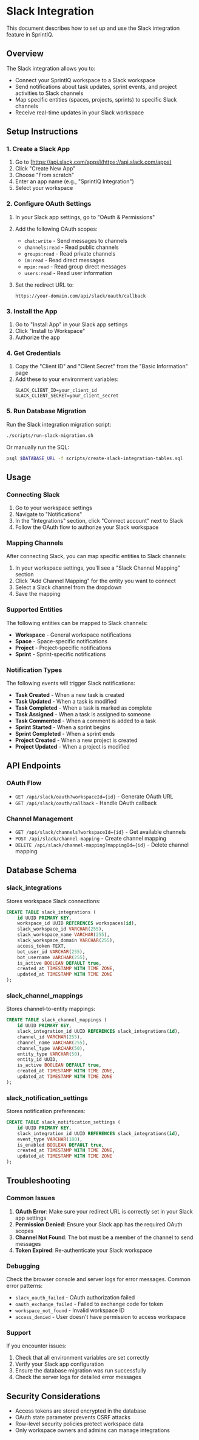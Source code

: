 # Slack Integration

This document describes how to set up and use the Slack integration feature in SprintIQ.

## Overview

The Slack integration allows you to:

- Connect your SprintIQ workspace to a Slack workspace
- Send notifications about task updates, sprint events, and project activities to Slack channels
- Map specific entities (spaces, projects, sprints) to specific Slack channels
- Receive real-time updates in your Slack workspace

## Setup Instructions

### 1. Create a Slack App

1. Go to [https://api.slack.com/apps](https://api.slack.com/apps)
2. Click "Create New App"
3. Choose "From scratch"
4. Enter an app name (e.g., "SprintIQ Integration")
5. Select your workspace

### 2. Configure OAuth Settings

1. In your Slack app settings, go to "OAuth & Permissions"
2. Add the following OAuth scopes:

   - `chat:write` - Send messages to channels
   - `channels:read` - Read public channels
   - `groups:read` - Read private channels
   - `im:read` - Read direct messages
   - `mpim:read` - Read group direct messages
   - `users:read` - Read user information

3. Set the redirect URL to:
   ```
   https://your-domain.com/api/slack/oauth/callback
   ```

### 3. Install the App

1. Go to "Install App" in your Slack app settings
2. Click "Install to Workspace"
3. Authorize the app

### 4. Get Credentials

1. Copy the "Client ID" and "Client Secret" from the "Basic Information" page
2. Add these to your environment variables:
   ```
   SLACK_CLIENT_ID=your_client_id
   SLACK_CLIENT_SECRET=your_client_secret
   ```

### 5. Run Database Migration

Run the Slack integration migration script:

```bash
./scripts/run-slack-migration.sh
```

Or manually run the SQL:

```bash
psql $DATABASE_URL -f scripts/create-slack-integration-tables.sql
```

## Usage

### Connecting Slack

1. Go to your workspace settings
2. Navigate to "Notifications"
3. In the "Integrations" section, click "Connect account" next to Slack
4. Follow the OAuth flow to authorize your Slack workspace

### Mapping Channels

After connecting Slack, you can map specific entities to Slack channels:

1. In your workspace settings, you'll see a "Slack Channel Mapping" section
2. Click "Add Channel Mapping" for the entity you want to connect
3. Select a Slack channel from the dropdown
4. Save the mapping

### Supported Entities

The following entities can be mapped to Slack channels:

- **Workspace** - General workspace notifications
- **Space** - Space-specific notifications
- **Project** - Project-specific notifications
- **Sprint** - Sprint-specific notifications

### Notification Types

The following events will trigger Slack notifications:

- **Task Created** - When a new task is created
- **Task Updated** - When a task is modified
- **Task Completed** - When a task is marked as complete
- **Task Assigned** - When a task is assigned to someone
- **Task Commented** - When a comment is added to a task
- **Sprint Started** - When a sprint begins
- **Sprint Completed** - When a sprint ends
- **Project Created** - When a new project is created
- **Project Updated** - When a project is modified

## API Endpoints

### OAuth Flow

- `GET /api/slack/oauth?workspaceId={id}` - Generate OAuth URL
- `GET /api/slack/oauth/callback` - Handle OAuth callback

### Channel Management

- `GET /api/slack/channels?workspaceId={id}` - Get available channels
- `POST /api/slack/channel-mapping` - Create channel mapping
- `DELETE /api/slack/channel-mapping?mappingId={id}` - Delete channel mapping

## Database Schema

### slack_integrations

Stores workspace Slack connections:

```sql
CREATE TABLE slack_integrations (
    id UUID PRIMARY KEY,
    workspace_id UUID REFERENCES workspaces(id),
    slack_workspace_id VARCHAR(255),
    slack_workspace_name VARCHAR(255),
    slack_workspace_domain VARCHAR(255),
    access_token TEXT,
    bot_user_id VARCHAR(255),
    bot_username VARCHAR(255),
    is_active BOOLEAN DEFAULT true,
    created_at TIMESTAMP WITH TIME ZONE,
    updated_at TIMESTAMP WITH TIME ZONE
);
```

### slack_channel_mappings

Stores channel-to-entity mappings:

```sql
CREATE TABLE slack_channel_mappings (
    id UUID PRIMARY KEY,
    slack_integration_id UUID REFERENCES slack_integrations(id),
    channel_id VARCHAR(255),
    channel_name VARCHAR(255),
    channel_type VARCHAR(50),
    entity_type VARCHAR(50),
    entity_id UUID,
    is_active BOOLEAN DEFAULT true,
    created_at TIMESTAMP WITH TIME ZONE,
    updated_at TIMESTAMP WITH TIME ZONE
);
```

### slack_notification_settings

Stores notification preferences:

```sql
CREATE TABLE slack_notification_settings (
    id UUID PRIMARY KEY,
    slack_integration_id UUID REFERENCES slack_integrations(id),
    event_type VARCHAR(100),
    is_enabled BOOLEAN DEFAULT true,
    created_at TIMESTAMP WITH TIME ZONE,
    updated_at TIMESTAMP WITH TIME ZONE
);
```

## Troubleshooting

### Common Issues

1. **OAuth Error**: Make sure your redirect URL is correctly set in your Slack app settings
2. **Permission Denied**: Ensure your Slack app has the required OAuth scopes
3. **Channel Not Found**: The bot must be a member of the channel to send messages
4. **Token Expired**: Re-authenticate your Slack workspace

### Debugging

Check the browser console and server logs for error messages. Common error patterns:

- `slack_oauth_failed` - OAuth authorization failed
- `oauth_exchange_failed` - Failed to exchange code for token
- `workspace_not_found` - Invalid workspace ID
- `access_denied` - User doesn't have permission to access workspace

### Support

If you encounter issues:

1. Check that all environment variables are set correctly
2. Verify your Slack app configuration
3. Ensure the database migration was run successfully
4. Check the server logs for detailed error messages

## Security Considerations

- Access tokens are stored encrypted in the database
- OAuth state parameter prevents CSRF attacks
- Row-level security policies protect workspace data
- Only workspace owners and admins can manage integrations
